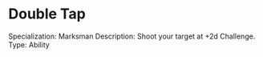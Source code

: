 # Double Tap

Specialization: Marksman
Description: Shoot your target at +2d Challenge.
Type: Ability